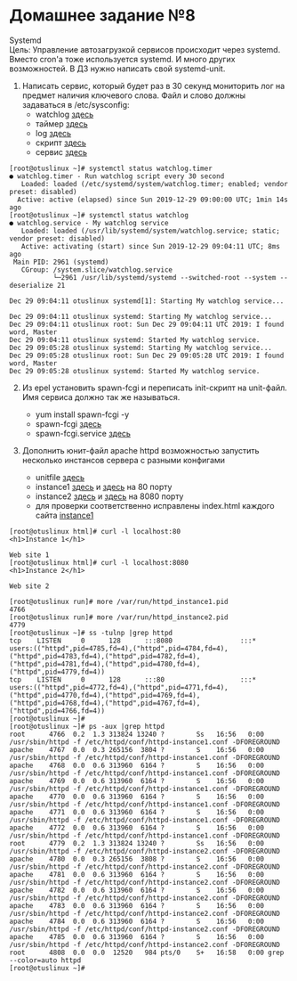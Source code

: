 # Домашнее задание №8

Systemd  
Цель: Управление автозагрузкой сервисов происходит через systemd. Вместо cron'а тоже используется systemd. И много других возможностей. В ДЗ нужно написать свой systemd-unit.  

1. Написать сервис, который будет раз в 30 секунд мониторить лог на предмет наличия ключевого слова. Файл и слово должны задаваться в /etc/sysconfig:  
	* watchlog [здесь](watchlog)  
	* таймер [здесь](watchlog.timer)  
	* log [здесь](watchlog.log)  
	* скрипт [здесь](watchlog.log)  
	* сервис [здесь](watchlog.service)  

```
[root@otuslinux ~]# systemctl status watchlog.timer
● watchlog.timer - Run watchlog script every 30 second
   Loaded: loaded (/etc/systemd/system/watchlog.timer; enabled; vendor preset: disabled)
  Active: active (elapsed) since Sun 2019-12-29 09:00:00 UTC; 1min 14s ago
[root@otuslinux ~]# systemctl status watchlog
● watchlog.service - My watchlog service
   Loaded: loaded (/usr/lib/systemd/system/watchlog.service; static; vendor preset: disabled)
   Active: activating (start) since Sun 2019-12-29 09:04:11 UTC; 8ms ago
 Main PID: 2961 (systemd)
   CGroup: /system.slice/watchlog.service
           └─2961 /usr/lib/systemd/systemd --switched-root --system --deserialize 21
  
Dec 29 09:04:11 otuslinux systemd[1]: Starting My watchlog service...

Dec 29 09:04:11 otuslinux systemd: Starting My watchlog service...
Dec 29 09:04:11 otuslinux root: Sun Dec 29 09:04:11 UTC 2019: I found word, Master
Dec 29 09:04:11 otuslinux systemd: Started My watchlog service.
Dec 29 09:05:28 otuslinux systemd: Starting My watchlog service...
Dec 29 09:05:28 otuslinux root: Sun Dec 29 09:05:28 UTC 2019: I found word, Master
Dec 29 09:05:28 otuslinux systemd: Started My watchlog service.
```
  
2. Из epel установить spawn-fcgi и переписать init-скрипт на unit-файл. Имя сервиса должно так же называться.  
    * yum install spawn-fcgi -y  
    * spawn-fcgi [здесь](spawn-fcgi)  
    * spawn-fcgi.service [здесь](spawn-fcgi.service)  
  
3. Дополнить юнит-файл apache httpd возможностью запустить несколько инстансов сервера с разными конфигами  
    * unitfile [здесь](httpd@.service)  
    * instance1 [здесь](httpd-instance1.conf) и [здесь](httpd-instance1) на 80 порту  
    * instance2 [здесь](httpd-instance2.conf) и [здесь](httpd-instance2) на 8080 порту   
    * для проверки соответственно исправлены index.html каждого сайта [instance1](index.html)  
  
```
[root@otuslinux html]# curl -l localhost:80
<h1>Instance 1</h1>

Web site 1
[root@otuslinux html]# curl -l localhost:8080  
<h1>Instance 2</h1>

Web site 2

[root@otuslinux run]# more /var/run/httpd_instance1.pid
4766
[root@otuslinux run]# more /var/run/httpd_instance2.pid
4779
[root@otuslinux ~]# ss -tulnp |grep httpd
tcp    LISTEN     0      128      :::8080                 :::*                   users:(("httpd",pid=4785,fd=4),("httpd",pid=4784,fd=4),("httpd",pid=4783,fd=4),("httpd",pid=4782,fd=4),("httpd",pid=4781,fd=4),("httpd",pid=4780,fd=4),("httpd",pid=4779,fd=4))
tcp    LISTEN     0      128      :::80                   :::*                   users:(("httpd",pid=4772,fd=4),("httpd",pid=4771,fd=4),("httpd",pid=4770,fd=4),("httpd",pid=4769,fd=4),("httpd",pid=4768,fd=4),("httpd",pid=4767,fd=4),("httpd",pid=4766,fd=4))
[root@otuslinux ~]#
[root@otuslinux ~]# ps -aux |grep httpd
root      4766  0.2  1.3 313824 13240 ?        Ss   16:56   0:00 /usr/sbin/httpd -f /etc/httpd/conf/httpd-instance1.conf -DFOREGROUND
apache    4767  0.0  0.3 265156  3804 ?        S    16:56   0:00 /usr/sbin/httpd -f /etc/httpd/conf/httpd-instance1.conf -DFOREGROUND
apache    4768  0.0  0.6 313960  6164 ?        S    16:56   0:00 /usr/sbin/httpd -f /etc/httpd/conf/httpd-instance1.conf -DFOREGROUND
apache    4769  0.0  0.6 313960  6164 ?        S    16:56   0:00 /usr/sbin/httpd -f /etc/httpd/conf/httpd-instance1.conf -DFOREGROUND
apache    4770  0.0  0.6 313960  6164 ?        S    16:56   0:00 /usr/sbin/httpd -f /etc/httpd/conf/httpd-instance1.conf -DFOREGROUND
apache    4771  0.0  0.6 313960  6164 ?        S    16:56   0:00 /usr/sbin/httpd -f /etc/httpd/conf/httpd-instance1.conf -DFOREGROUND
apache    4772  0.0  0.6 313960  6164 ?        S    16:56   0:00 /usr/sbin/httpd -f /etc/httpd/conf/httpd-instance1.conf -DFOREGROUND
root      4779  0.2  1.3 313824 13240 ?        Ss   16:56   0:00 /usr/sbin/httpd -f /etc/httpd/conf/httpd-instance2.conf -DFOREGROUND
apache    4780  0.0  0.3 265156  3808 ?        S    16:56   0:00 /usr/sbin/httpd -f /etc/httpd/conf/httpd-instance2.conf -DFOREGROUND
apache    4781  0.0  0.6 313960  6164 ?        S    16:56   0:00 /usr/sbin/httpd -f /etc/httpd/conf/httpd-instance2.conf -DFOREGROUND
apache    4782  0.0  0.6 313960  6164 ?        S    16:56   0:00 /usr/sbin/httpd -f /etc/httpd/conf/httpd-instance2.conf -DFOREGROUND
apache    4783  0.0  0.6 313960  6164 ?        S    16:56   0:00 /usr/sbin/httpd -f /etc/httpd/conf/httpd-instance2.conf -DFOREGROUND
apache    4784  0.0  0.6 313960  6164 ?        S    16:56   0:00 /usr/sbin/httpd -f /etc/httpd/conf/httpd-instance2.conf -DFOREGROUND
apache    4785  0.0  0.6 313960  6164 ?        S    16:56   0:00 /usr/sbin/httpd -f /etc/httpd/conf/httpd-instance2.conf -DFOREGROUND
root      4808  0.0  0.0  12520   984 pts/0    S+   16:58   0:00 grep --color=auto httpd
[root@otuslinux ~]#
```
